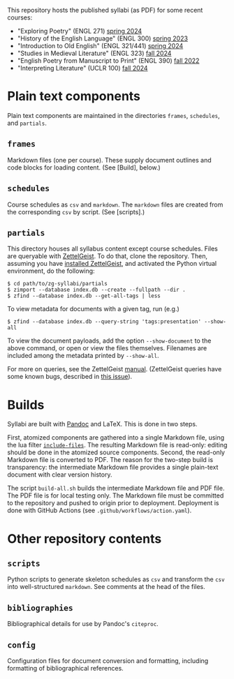 This repository hosts the published syllabi (as PDF) for some recent courses:

- "Exploring Poetry" (ENGL 271)
  [spring 2024](https://github.com/icornelius/zg-syllabi/releases/download/v.engl321.0.3/engl271-2024-spring.pdf)
- "History of the English Language" (ENGL 300)
  [spring 2023](https://github.com/icornelius/zg-syllabi/releases/download/uclr100-v.2023.0.3/engl300-2023-spring.pdf)
- "Introduction to Old English" (ENGL 321/441)
  [spring 2024](https://github.com/icornelius/zg-syllabi/releases/download/v.engl321.0.3/engl441-2024-spring.pdf)
- "Studies in Medieval Literature" (ENGL 323)
  [fall 2024](https://github.com/icornelius/zg-syllabi/releases/download/v.2024f.3/engl323-2024-fall.pdf)
- "English Poetry from Manuscript to Print" (ENGL 390)
  [fall 2022](https://github.com/icornelius/zg-syllabi/releases/download/uclr100-v.2023.0.3/engl390-2022-fall.pdf)
- "Interpreting Literature" (UCLR 100)
  [fall 2024](https://github.com/icornelius/zg-syllabi/releases/download/v.2024f.3/uclr100-2024-fall.pdf)

# Plain text components
Plain text components are maintained in the directories `frames`, `schedules`, and `partials`.

## `frames`
Markdown files (one per course).
These supply document outlines and code blocks for loading content.
(See [Build], below.)

## `schedules`
Course schedules as `csv` and `markdown`.
The `markdown` files are created from the corresponding `csv` by script.
(See [scripts].)

## `partials`
This directory houses all syllabus content except course schedules.
Files are queryable with [ZettelGeist](https://zettelgeist.org/).
To do that, clone the repository.
Then, assuming you have [installed ZettelGeist](https://github.com/ZettelGeist/zettelgeist/wiki/Installing-the-Tools), and activated the Python virtual environment, do the following:

```shell
$ cd path/to/zg-syllabi/partials
$ zimport --database index.db --create --fullpath --dir .
$ zfind --database index.db --get-all-tags | less
```

To view metadata for documents with a given tag, run (e.g.)

```shell
$ zfind --database index.db --query-string 'tags:presentation' --show-all
```

To view the document payloads, add the option `--show-document` to the above command, or open or view the files themselves.
Filenames are included among the metadata printed by `--show-all`.

For more on queries, see the ZettelGeist [manual](https://github.com/ZettelGeist/zettelgeist/wiki/Manual#zfind).
(ZettelGeist queries have some known bugs, described in [this issue](https://github.com/ZettelGeist/zettelgeist/issues/38)).

# Builds
Syllabi are built with [Pandoc](https://pandoc.org/) and LaTeX.
This is done in two steps.

First, atomized components are gathered into a single Markdown file, using the lua filter [`include-files`](https://github.com/pandoc/lua-filters/tree/master/include-files).
The resulting Markdown file is read-only: editing should be done in the atomized source components.
Second, the read-only Markdown file is converted to PDF.
The reason for the two-step build is transparency:
the intermediate Markdown file provides a single plain-text document with clear version history.

The script `build-all.sh` builds the intermediate Markdown file and PDF file.
The PDF file is for local testing only.
The Markdown file must be committed to the repository and pushed to origin prior to deployment.
Deployment is done with GitHub Actions (see `.github/workflows/action.yaml`).

# Other repository contents
## `scripts`
Python scripts to generate skeleton schedules as `csv` and transform the `csv` into well-structured `markdown`.
See comments at the head of the files.

## `bibliographies`
Bibliographical details for use by Pandoc's `citeproc`.

## `config`
Configuration files for document conversion and formatting, including formatting of bibliographical references.
